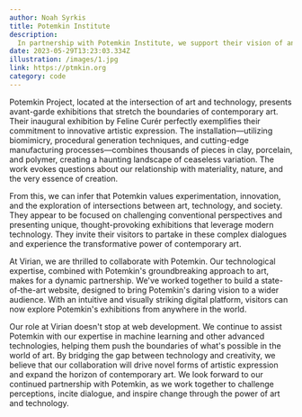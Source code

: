 ```yaml
---
author: Noah Syrkis
title: Potemkin Institute
description:
  In partnership with Potemkin Institute, we support their vision of an experimental art platform dedicated to fostering transformative creativity. Through this collaboration, we share in their commitment to values that align with our own.
date: 2023-05-29T13:23:03.334Z
illustration: /images/1.jpg
link: https://ptmkin.org
category: code
---
```


Potemkin Project, located at the intersection of art and technology, presents avant-garde exhibitions that stretch the boundaries of contemporary art. Their inaugural exhibition by Feline Curér perfectly exemplifies their commitment to innovative artistic expression. The installation—utilizing biomimicry, procedural generation techniques, and cutting-edge manufacturing processes—combines thousands of pieces in clay, porcelain, and polymer, creating a haunting landscape of ceaseless variation. The work evokes questions about our relationship with materiality, nature, and the very essence of creation.

From this, we can infer that Potemkin values experimentation, innovation, and the exploration of intersections between art, technology, and society. They appear to be focused on challenging conventional perspectives and presenting unique, thought-provoking exhibitions that leverage modern technology. They invite their visitors to partake in these complex dialogues and experience the transformative power of contemporary art.

At Virian, we are thrilled to collaborate with Potemkin. Our technological expertise, combined with Potemkin's groundbreaking approach to art, makes for a dynamic partnership. We've worked together to build a state-of-the-art website, designed to bring Potemkin's daring vision to a wider audience. With an intuitive and visually striking digital platform, visitors can now explore Potemkin's exhibitions from anywhere in the world.

Our role at Virian doesn't stop at web development. We continue to assist Potemkin with our expertise in machine learning and other advanced technologies, helping them push the boundaries of what's possible in the world of art. By bridging the gap between technology and creativity, we believe that our collaboration will drive novel forms of artistic expression and expand the horizon of contemporary art. We look forward to our continued partnership with Potemkin, as we work together to challenge perceptions, incite dialogue, and inspire change through the power of art and technology.
